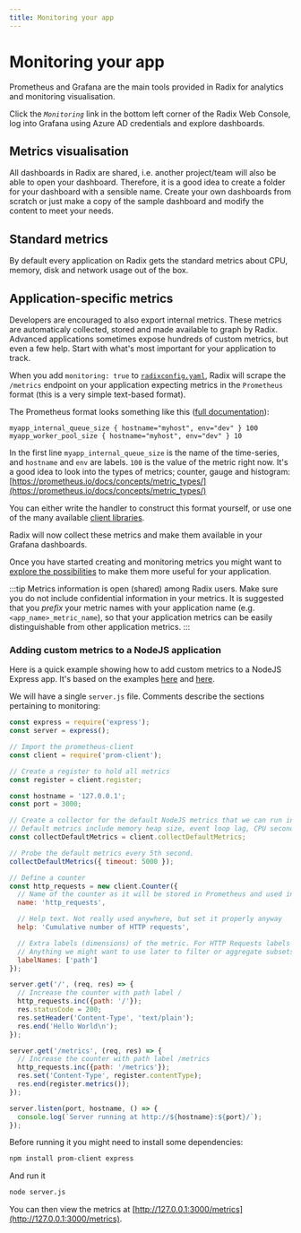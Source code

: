 ```yaml
---
title: Monitoring your app
---
```


# Monitoring your app

Prometheus and Grafana are the main tools provided in Radix for analytics and monitoring visualisation.

Click the *`Monitoring`* link in the bottom left corner of the Radix Web Console, log into Grafana using Azure AD credentials and explore dashboards.

## Metrics visualisation

All dashboards in Radix are shared, i.e. another project/team will also be able to open your dashboard. Therefore, it is a good idea to create a folder for your dashboard with a sensible name. Create your own dashboards from scratch or just make a copy of the sample dashboard and modify the content to meet your needs.

## Standard metrics

By default every application on Radix gets the standard metrics about CPU, memory, disk and network usage out of the box.

## Application-specific metrics

Developers are encouraged to also export internal metrics. These metrics are automaticaly collected, stored and made available to graph by Radix. Advanced applications sometimes expose hundreds of custom metrics, but even a few help. Start with what's most important for your application to track.

When you add `monitoring: true` to [`radixconfig.yaml`](/radix-config/index.md#monitoring), Radix will scrape the `/metrics` endpoint on your application expecting metrics in the `Prometheus` format (this is a very simple text-based format).

The Prometheus format looks something like this ([full documentation](https://github.com/prometheus/docs/blob/master/content/docs/instrumenting/exposition_formats.md)):

```ebnf
myapp_internal_queue_size { hostname="myhost", env="dev" } 100
myapp_worker_pool_size { hostname="myhost", env="dev" } 10
```

In the first line `myapp_internal_queue_size` is the name of the time-series, and `hostname` and `env` are labels. `100` is the value of the metric right now. It's a good idea to look into the types of metrics; counter, gauge and histogram: [https://prometheus.io/docs/concepts/metric_types/](https://prometheus.io/docs/concepts/metric_types/)

You can either write the handler to construct this format yourself, or use one of the many available [client libraries](https://prometheus.io/docs/instrumenting/clientlibs/).

Radix will now collect these metrics and make them available in your Grafana dashboards.

Once you have started creating and monitoring metrics you might want to [explore the possibilities](/docs/topic-monitoring/) to make them more useful for your application.

:::tip
Metrics information is open (shared) among Radix users. Make sure you do not include confidential information in your metrics. It is suggested that you *prefix* your metric names with your application name (e.g. `<app_name>_metric_name`), so that your application metrics can be easily distinguishable from other application metrics.
:::

### Adding custom metrics to a NodeJS application

Here is a quick example showing how to add custom metrics to a NodeJS Express app. It's based on the examples [here](https://github.com/siimon/prom-client/blob/master/example/server.js) and [here](https://nodejs.org/es/docs/guides/getting-started-guide/).

We will have a single `server.js` file. Comments describe the sections pertaining to monitoring:

```javascript
const express = require('express');
const server = express();

// Import the prometheus-client
const client = require('prom-client');

// Create a register to hold all metrics
const register = client.register;

const hostname = '127.0.0.1';
const port = 3000;

// Create a collector for the default NodeJS metrics that we can run in the background.
// Default metrics include memory heap size, event loop lag, CPU seconds and more.
const collectDefaultMetrics = client.collectDefaultMetrics;

// Probe the default metrics every 5th second.
collectDefaultMetrics({ timeout: 5000 });

// Define a counter
const http_requests = new client.Counter({
  // Name of the counter as it will be stored in Prometheus and used in Grafana
  name: 'http_requests',

  // Help text. Not really used anywhere, but set it properly anyway
  help: 'Cumulative number of HTTP requests',

  // Extra labels (dimensions) of the metric. For HTTP Requests labels could be path, status_code, method
  // Anything we might want to use later to filter or aggregate subsets of the data
  labelNames: ['path']
});

server.get('/', (req, res) => {
  // Increase the counter with path label /
  http_requests.inc({path: '/'});
  res.statusCode = 200;
  res.setHeader('Content-Type', 'text/plain');
  res.end('Hello World\n');
});

server.get('/metrics', (req, res) => {
  // Increase the counter with path label /metrics
  http_requests.inc({path: '/metrics'});
  res.set('Content-Type', register.contentType);
  res.end(register.metrics());
});

server.listen(port, hostname, () => {
  console.log(`Server running at http://${hostname}:${port}/`);
});
```

Before running it you might need to install some dependencies:

```sh
npm install prom-client express
```

And run it

```sh
node server.js
```

You can then view the metrics at [http://127.0.0.1:3000/metrics](http://127.0.0.1:3000/metrics).
